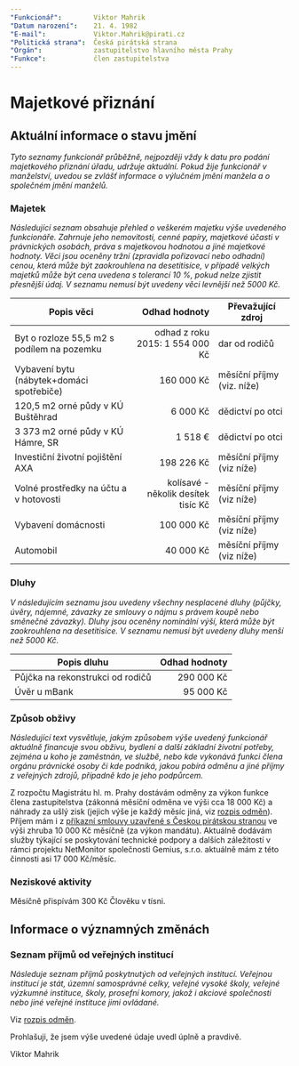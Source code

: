 ```yaml
---
"Funkcionář":        Viktor Mahrik
"Datum narození":    21. 4. 1982
"E-mail":            Viktor.Mahrik@pirati.cz
"Politická strana":  Česká pirátská strana
"Orgán":             zastupitelstvo hlavního města Prahy
"Funkce":            člen zastupitelstva
---
```


Majetkové přiznání
==================

Aktuální informace o stavu jmění
----------------------------------

*Tyto seznamy funkcionář průběžně, nejpozději vždy k datu pro podání majetkového přiznání úřadu, udržuje aktuální. Pokud žije funkcionář v manželství, uvedou se zvlášť informace o výlučném jmění manžela a o společném jmění manželů.*

### Majetek

*Následující seznam obsahuje přehled o veškerém majetku výše uvedeného funkcionáře. Zahrnuje jeho nemovitosti, cenné papíry, majetkové účasti v právnických osobách, práva s majetkovou hodnotou a jiné majetkové hodnoty. Věci jsou oceněny tržní (zpravidla pořizovací nebo odhadní) cenou, která může být zaokrouhlena na desetitisíce, v případě velkých majetků může být cena uvedena s tolerancí 10 %, pokud nelze zjistit přesnější údaj. V seznamu nemusí být uvedeny věci levnější než 5000 Kč.*

| Popis věci            | Odhad hodnoty |  Převažující zdroj                  |
| --------------------- | ------------: |  ---------------------- |
| Byt o rozloze 55,5 m2 s podílem na pozemku | odhad z roku 2015: 1 554 000 Kč | dar od rodičů |
| Vybavení bytu (nábytek+domáci spotřebiče) | 160 000 Kč | měsíční příjmy (viz. níže) |
| 120,5 m2 orné půdy v KÚ Buštěhrad | 6 000 Kč | dědictví po otci |
| 3 373 m2 orné půdy v KÚ Hámre, SR | 1 518 € | dědictví po otci |
| Investiční životní pojištění AXA | 198 226 Kč | měsíční příjmy (viz níže) |
| Volné prostředky na účtu a v hotovosti | kolísavé - několik desítek tisíc Kč | měsíční příjmy (viz níže) |
| Vybavení domácnosti | 100 000 Kč | měsíční příjmy (viz níže) |
| Automobil | 40 000 Kč | měsíční příjmy (viz níže)|


### Dluhy

*V následujícím seznamu jsou uvedeny všechny nesplacené dluhy (půjčky, úvěry, nájemné, závazky ze smlouvy o nájmu s právem koupě nebo směnečné závazky). Dluhy jsou oceněny nominální výší, která může být zaokrouhlena na desetitisíce. V seznamu nemusí být uvedeny dluhy menší než 5000 Kč.*

| Popis dluhu           | Odhad hodnoty |
| --------------------- | ------------: |
| Půjčka na rekonstrukci od rodičů | 290 000 Kč |
| Úvěr u mBank | 95 000 Kč |

### Způsob obživy

*Následující text vysvětluje, jakým způsobem výše uvedený funkcionář aktuálně financuje svou obživu, bydlení a další základní životní potřeby, zejména u koho je zaměstnán, ve službě, nebo kde vykonává funkci člena orgánu právnické osoby či kde podniká, jakou pobírá odměnu a jiné příjmy z veřejných zdrojů, případně kdo je jeho podpůrcem.*

Z rozpočtu Magistrátu hl. m. Prahy dostávám odměny za výkon funkce člena zastupitelstva (zákonná měsíční odměna ve výši cca 18 000 Kč) a náhrady za ušlý zisk (jejich výše je každý měsíc jiná, viz [rozpis odměn](https://github.com/pirati-cz/KlubPraha/tree/master/odmeny/odmeny.csv)). Příjem mám i z [příkazní smlouvy uzavřené s Českou pirátskou stranou](http://smlouvy.pirati.cz/smlouvy/) ve výši zhruba 10 000 Kč měsíčně (za výkon mandátu). Aktuálně dodávám služby týkající se poskytování technické podpory a dalších záležitostí v rámci projektu NetMonitor společnosti Gemius, s.r.o. aktuálně mám z této činnosti asi 17 000 Kč/měsíc.

### Neziskové aktivity
Měsíčně přispívám 300 Kč Člověku v tísni.


Informace o významných změnách
----------------------------------

<!--
### Seznam darů
*Následuje seznam darovaných plnění, výhod a jiných bezplatných požitků za období od vzniku funkce. Za dar se považuje každé plnění nebo opomenutí funkcionáři v rozsahu, ve kterém funkcionář neuhradí odpovídající protihodnotu (bezplatné dovolené, prominutí dluhu apod.).*

Viz [oznámení podle etického kodexu]-->

### Seznam příjmů od veřejných institucí
*Následuje seznam příjmů poskytnutých od veřejných institucí. Veřejnou institucí je stát, územní samosprávné celky, veřejné vysoké školy, veřejné výzkumné instituce, školy, prosefní komory, jakož i akciové společnosti nebo jiné veřejné instituce jimi ovládané.*

Viz [rozpis odměn](https://github.com/pirati-byro/transparence).

Prohlašuji, že jsem výše uvedené údaje uvedl úplně a pravdivě.

Viktor Mahrik
